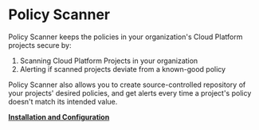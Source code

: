 # Policy Scanner

Policy Scanner keeps the policies in your organization's Cloud Platform
projects secure by:

1. Scanning Cloud Platform Projects in your organization
2. Alerting if scanned projects deviate from a known-good policy

Policy Scanner also allows you to create source-controlled repository of your
projects' desired policies, and get alerts every time a project's policy
doesn't match its intended value.

**[Installation and Configuration](https://github.com/GoogleCloudPlatform/policyscanner/wiki)**
